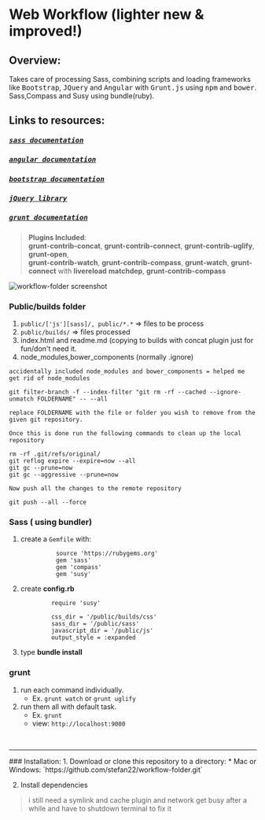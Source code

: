 Web Workflow (lighter new & improved!)
======================================

Overview:
---------

  Takes care of processing Sass, combining scripts and loading frameworks like <kbd>Bootstrap</kbd>, <kbd>JQuery</kbd>
  and <kbd>Angular</kbd> with <kbd>Grunt.js</kbd> using <kbd>npm</kbd> and <kbd>bower</kbd>. Sass,Compass and Susy using bundle(ruby).

  
   
## Links to resources:
  
#####  <kbd>[sass documentation](http://sass-lang.com/)</kbd>
#####  <kbd>[angular documentation](https://angularjs.org/)</kbd>
#####  <kbd>[bootstrap documentation](http://getbootstrap.com/)</kbd>
#####  <kbd>[jQuery library](https://jquery.com/)</kbd>
#####  <kbd>[grunt documentation](http://http://gruntjs.com/)</kbd>

> __Plugins Included__:     
> __grunt-contrib-concat__, __grunt-contrib-connect__, __grunt-contrib-uglify__, __grunt-open__,          
> __grunt-contrib-watch__, __grunt-contrib-compass__, __grunt-watch__, __grunt-connect__ with __livereload__
> __matchdep__, __grunt-contrib-compass__


![workflow-folder screenshot](/workflow-folder.png?raw=true "workflow-folder")

### Public/builds folder

1. `public/['js'][sass]/, public/*.*`  => files to be process
2. `public/builds/` => files processed
3.  index.html and readme.md (copying to builds with concat plugin just for fun/don't need it.         
4.  node_modules,bower_components (normally .ignore)

```
accidentally included node_modules and bower_components = helped me get rid of node_modules

git filter-branch -f --index-filter "git rm -rf --cached --ignore-unmatch FOLDERNAME" -- --all

replace FOLDERNAME with the file or folder you wish to remove from the given git repository.

Once this is done run the following commands to clean up the local repository

rm -rf .git/refs/original/
git reflog expire --expire=now --all
git gc --prune=now
git gc --aggressive --prune=now

Now push all the changes to the remote repository

git push --all --force
````
  


### Sass ( using bundler)

1. create a `Gemfile` with:

                 source 'https://rubygems.org'                           
                 gem 'sass'
                 gem 'compass'
                 gem 'susy'


2. create __config.rb__    

```
            require 'susy'

            css_dir = '/public/builds/css'
            sass_dir = '/public/sass'
            javascript_dir = '/public/js'
            output_style = :expanded

```
    

3. type __bundle install__    


### grunt

1. run each command individually.              
    *  Ex. `grunt watch` or `grunt uglify`         
2. run them all with default task.             
    *  Ex. `grunt`
    *  view: `http://localhost:9000`

 
<br />
<hr />
### Installation:  
1. Download or clone this repository to a directory:
      * Mac or Windows: `https://github.com/stefan22/workflow-folder.git`
     
2. Install dependencies



>  i still need a symlink and cache plugin
>  and network get busy after a while and have to shutdown terminal to fix it

